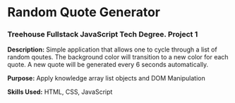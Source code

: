 # Random Quote Generator

 <h3>Treehouse Fullstack JavaScript Tech Degree. Project 1</h3>

 <p><strong>Description:</strong> Simple application that allows one to cycle through a list of random qoutes. The background color will transition to a new color for each quote. A new quote will be generated every 6 seconds automatically.</p>
 
 <p><strong>Purpose:</strong> Apply knowledge array list objects and DOM Manipulation </p>
 
 <p><strong>Skills Used:</strong> HTML, CSS, JavaScript </p>